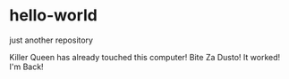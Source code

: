 # hello-world
just another repository

Killer Queen has already touched this computer!
Bite Za Dusto! It worked! I'm Back!
